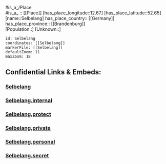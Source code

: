 ﻿---
location: [52.65,12.67] 
mapzoom: [7,12] 
mapmarker: city 
type: City
tags:
- geo/City


SpocWebEntityId: 34189
isDeleted: false
confidential: public

---
#is_a_/Place  
#is_a_ :: [[Place]] 
[has_place_longitude::12.67] 
[has_place_latitude::52.65] 
[name::Selbelang] 
has_place_country:: [[Germany]]  
has_place_province:: [[Brandenburg]]  
[Population::] 
[Unknown::] 


```leaflet
id: Selbelang
coordinates: [[Selbelang]] 
markerFile: [[Selbelang]] 
defaultZoom: 11 
maxZoom: 18
```


## Confidential Links & Embeds: 

### [Selbelang](/_public/Earth/Continent/Europe/Europe~Central/Germany/Germany~East/Brandenburg/counties~Brandenburg/Havelland/cities~Havelland/Friesack/boroughs~Friesack/Paulinenaue/Selbelang.md) 

### [Selbelang.internal](/_internal/Earth/Continent/Europe/Europe~Central/Germany/Germany~East/Brandenburg/counties~Brandenburg/Havelland/cities~Havelland/Friesack/boroughs~Friesack/Paulinenaue/Selbelang.internal.md) 

### [Selbelang.protect](/_protect/Earth/Continent/Europe/Europe~Central/Germany/Germany~East/Brandenburg/counties~Brandenburg/Havelland/cities~Havelland/Friesack/boroughs~Friesack/Paulinenaue/Selbelang.protect.md) 

### [Selbelang.private](/_private/Earth/Continent/Europe/Europe~Central/Germany/Germany~East/Brandenburg/counties~Brandenburg/Havelland/cities~Havelland/Friesack/boroughs~Friesack/Paulinenaue/Selbelang.private.md) 

### [Selbelang.personal](/_personal/Earth/Continent/Europe/Europe~Central/Germany/Germany~East/Brandenburg/counties~Brandenburg/Havelland/cities~Havelland/Friesack/boroughs~Friesack/Paulinenaue/Selbelang.personal.md) 

### [Selbelang.secret](/_secret/Earth/Continent/Europe/Europe~Central/Germany/Germany~East/Brandenburg/counties~Brandenburg/Havelland/cities~Havelland/Friesack/boroughs~Friesack/Paulinenaue/Selbelang.secret.md) 
